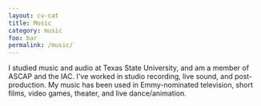 ```yaml
---
layout: cv-cat
title: Music
category: music
foo: bar
permalink: /music/
---
```


I studied music and audio at Texas State University, and am a member of ASCAP and the IAC. I've worked in studio
recording, live sound, and post-production. My music has been used in Emmy-nominated television, short films, video
games, theater, and live dance/animation.
